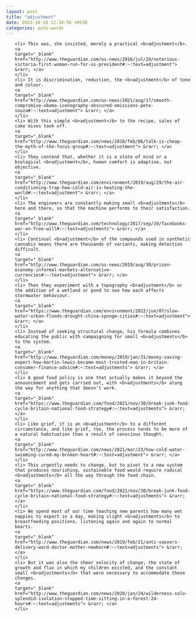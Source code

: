 ```yaml
---
layout: post
title: "adjustment"
date: 2023-10-10 12:34:56 +0530
categories: auto-words
---
```

<ol>

    <li> This was, she insisted, merely a practical <b>adjustment</b>.
    <a 
    target="_blank" 
    href="http://www.theguardian.com/us-news/2016/jul/20/notorious-victoria-first-woman-run-for-us-president#:~:text=adjustment"> &rarr; </a>
    </li>
    <li> It is discrimination, reduction, the <b>adjustment</b> of tone and colour.
    <a 
    target="_blank" 
    href="http://www.theguardian.com/us-news/2021/aug/17/smooth-compromise-obama-iconography-obscured-omissions-pete-souza#:~:text=adjustment"> &rarr; </a>
    </li>
    <li> With this simple <b>adjustment</b> to the recipe, sales of cake mixes took off.
    <a 
    target="_blank" 
    href="http://www.theguardian.com/news/2018/feb/06/talk-is-cheap-the-myth-of-the-focus-group#:~:text=adjustment"> &rarr; </a>
    </li>
    <li> They contend that, whether it is a state of mind or a biological <b>adjustment</b>, human comfort is adaptive, not objective.
    <a 
    target="_blank" 
    href="http://www.theguardian.com/environment/2019/aug/29/the-air-conditioning-trap-how-cold-air-is-heating-the-world#:~:text=adjustment"> &rarr; </a>
    </li>
    <li> The engineers are constantly making small <b>adjustments</b> here and there, so that the machine performs to their satisfaction.
    <a 
    target="_blank" 
    href="http://www.theguardian.com/technology/2017/sep/19/facebooks-war-on-free-will#:~:text=adjustments"> &rarr; </a>
    </li>
    <li> Continual <b>adjustment</b> of the compounds used in synthetic cannabis means there are thousands of variants, making detection difficult.
    <a 
    target="_blank" 
    href="http://www.theguardian.com/us-news/2019/aug/30/prison-economy-informal-markets-alternative-currencies#:~:text=adjustment"> &rarr; </a>
    </li>
    <li> Then they experiment with a topography <b>adjustment</b> or the addition of a wetland or pond to see how each affects stormwater behaviour.
    <a 
    target="_blank" 
    href="https://www.theguardian.com/environment/2022/jun/07/slow-water-urban-floods-drought-china-sponge-cities#:~:text=adjustment"> &rarr; </a>
    </li>
    <li> Instead of seeking structural change, his formula combines educating the public with campaigning for small <b>adjustments</b> to the system.
    <a 
    target="_blank" 
    href="http://www.theguardian.com/money/2019/jan/31/money-saving-expert-how-martin-lewis-became-most-trusted-man-in-britain-consumer-finance-advice#:~:text=adjustments"> &rarr; </a>
    </li>
    <li> A good food policy is one that actually makes it beyond the announcement and gets carried out, with <b>adjustments</b> along the way for anything that doesn’t work.
    <a 
    target="_blank" 
    href="https://www.theguardian.com/food/2021/nov/30/break-junk-food-cycle-britain-national-food-strategy#:~:text=adjustments"> &rarr; </a>
    </li>
    <li> Like grief, it is an <b>adjustment</b> to a different circumstance, and like grief, too, the process tends to be more of a natural habituation than a result of conscious thought.
    <a 
    target="_blank" 
    href="http://www.theguardian.com/news/2021/mar/23/how-cold-water-swimming-cured-my-broken-heart#:~:text=adjustment"> &rarr; </a>
    </li>
    <li> This urgently needs to change, but to pivot to a new system that produces nourishing, sustainable food would require radical <b>adjustments</b> all the way through the food chain.
    <a 
    target="_blank" 
    href="https://www.theguardian.com/food/2021/nov/30/break-junk-food-cycle-britain-national-food-strategy#:~:text=adjustments"> &rarr; </a>
    </li>
    <li> We spend most of our time teaching new parents how many wet nappies to expect in a day, making slight <b>adjustments</b> to breastfeeding positions, listening again and again to normal hearts.
    <a 
    target="_blank" 
    href="http://www.theguardian.com/news/2019/feb/21/anti-vaxxers-delivery-ward-doctor-mother-newborn#:~:text=adjustments"> &rarr; </a>
    </li>
    <li> But it was also the sheer velocity of change, the state of growth and flux in which my children existed, and the constant small <b>adjustments</b> that were necessary to accommodate these changes.
    <a 
    target="_blank" 
    href="http://www.theguardian.com/news/2020/jan/24/wilderness-solo-splendid-isolation-stopped-time-sitting-in-a-forest-24-hours#:~:text=adjustments"> &rarr; </a>
    </li>